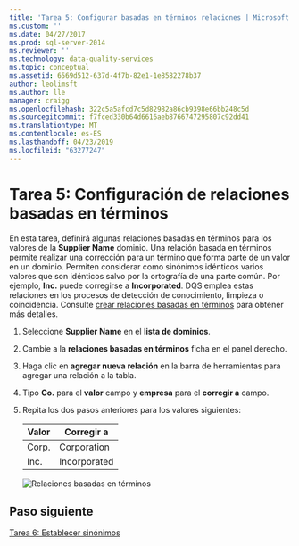 ```yaml
---
title: 'Tarea 5: Configurar basadas en términos relaciones | Microsoft Docs'
ms.custom: ''
ms.date: 04/27/2017
ms.prod: sql-server-2014
ms.reviewer: ''
ms.technology: data-quality-services
ms.topic: conceptual
ms.assetid: 6569d512-637d-4f7b-82e1-1e8582278b37
author: leolimsft
ms.author: lle
manager: craigg
ms.openlocfilehash: 322c5a5afcd7c5d82982a86cb9398e66bb248c5d
ms.sourcegitcommit: f7fced330b64d6616aeb8766747295807c92dd41
ms.translationtype: MT
ms.contentlocale: es-ES
ms.lasthandoff: 04/23/2019
ms.locfileid: "63277247"
---
```

# <a name="task-5-setting-term-based-relationships"></a>Tarea 5: Configuración de relaciones basadas en términos
  En esta tarea, definirá algunas relaciones basadas en términos para los valores de la **Supplier Name** dominio. Una relación basada en términos permite realizar una corrección para un término que forma parte de un valor en un dominio. Permiten considerar como sinónimos idénticos varios valores que son idénticos salvo por la ortografía de una parte común. Por ejemplo, **Inc.** puede corregirse a **Incorporated**. DQS emplea estas relaciones en los procesos de detección de conocimiento, limpieza o coincidencia. Consulte [crear relaciones basadas en términos](https://msdn.microsoft.com/library/hh510404.aspx) para obtener más detalles.  
  
1.  Seleccione **Supplier Name** en el **lista de dominios**.  
  
2.  Cambie a la **relaciones basadas en términos** ficha en el panel derecho.  
  
3.  Haga clic en **agregar nueva relación** en la barra de herramientas para agregar una relación a la tabla.  
  
4.  Tipo **Co.** para el **valor** campo y **empresa** para el **corregir a** campo.  
  
5.  Repita los dos pasos anteriores para los valores siguientes:  
  
    |Valor|Corregir a|  
    |-----------|----------------|  
    |Corp.|Corporation|  
    |Inc.|Incorporated|  
  
     ![Relaciones basadas en términos](../../2014/tutorials/media/et-settingtermbasedrelations.jpg "relaciones basadas en términos")  
  
## <a name="next-step"></a>Paso siguiente  
 [Tarea 6: Establecer sinónimos](../../2014/tutorials/task-6-setting-synonyms.md)  
  
  
